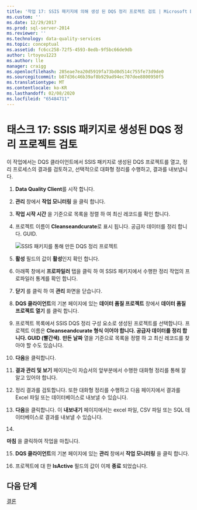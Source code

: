 ```yaml
---
title: '작업 17: SSIS 패키지에 의해 생성 된 DQS 정리 프로젝트 검토 | Microsoft Docs'
ms.custom: ''
ms.date: 12/29/2017
ms.prod: sql-server-2014
ms.reviewer: ''
ms.technology: data-quality-services
ms.topic: conceptual
ms.assetid: fc6cc258-72f5-4593-8edb-9f5bc66de9db
author: lrtoyou1223
ms.author: lle
manager: craigg
ms.openlocfilehash: 285eae7ea20d5919fa73bd0d514c755fe73d9de0
ms.sourcegitcommit: b87d36c46b39af8b929ad94ec707dee8800950f5
ms.translationtype: MT
ms.contentlocale: ko-KR
ms.lasthandoff: 02/08/2020
ms.locfileid: "65484711"
---
```

# <a name="task-17-reviewing-dqs-cleansing-project-created-by-the-ssis-package"></a>태스크 17: SSIS 패키지로 생성된 DQS 정리 프로젝트 검토
  이 작업에서는 DQS 클라이언트에서 SSIS 패키지로 생성된 DQS 프로젝트를 열고, 정리 프로세스의 결과를 검토하고, 선택적으로 대화형 정리를 수행하고, 결과를 내보냅니다.  
  
1.  **Data Quality Client**를 시작 합니다.  
  
2.  **관리** 창에서 **작업 모니터링** 을 클릭 합니다.  
  
3.  **작업 시작 시간** 을 기준으로 목록을 정렬 하 여 최신 레코드를 확인 합니다.  
  
4.  프로젝트 이름이 **Cleanseandcurate**로 표시 됩니다. 공급자 데이터를 정리 합니다. GUID.  
  
     ![SSIS 패키지를 통해 만든 DQS 정리 프로젝트](../../2014/tutorials/media/et-reviewingdqscpcreatedbythessispackage.jpg "SSIS 패키지를 통해 만든 DQS 정리 프로젝트")  
  
5.  **활성** 필드의 값이 **활성**인지 확인 합니다.  
  
6.  아래쪽 창에서 **프로파일러** 탭을 클릭 하 여 SSIS 패키지에서 수행한 정리 작업의 프로파일러 통계를 확인 합니다.  
  
7.  **닫기** 를 클릭 하 여 **관리** 화면을 닫습니다.  
  
8.  **DQS 클라이언트**의 기본 페이지에 있는 **데이터 품질 프로젝트** 창에서 **데이터 품질 프로젝트 열기** 를 클릭 합니다.  
  
9. 프로젝트 목록에서 SSIS DQS 정리 구성 요소로 생성된 프로젝트를 선택합니다. 프로젝트 이름은 **Cleanseandcurate 형식 이어야 합니다. 공급자 데이터를 정리 합니다. GUID (빨간색)**. **만든 날짜** 열을 기준으로 목록을 정렬 하 고 최신 레코드를 찾아야 할 수도 있습니다.  
  
10. **다음**을 클릭합니다.  
  
11. **결과 관리 및 보기** 페이지는이 자습서의 앞부분에서 수행한 대화형 정리를 통해 잘 알고 있어야 합니다.  
  
12. 정리 결과를 검토합니다. 또한 대화형 정리를 수행하고 다음 페이지에서 결과를 Excel 파일 또는 데이터베이스로 내보낼 수 있습니다.  
  
13. **다음**을 클릭합니다. 이 **내보내기** 페이지에서는 excel 파일, CSV 파일 또는 SQL 데이터베이스로 결과를 내보낼 수 있습니다.  
  
14. 
  **마침** 을 클릭하여 작업을 마칩니다.  
  
15. **DQS 클라이언트**의 기본 페이지에 있는 **관리** 창에서 **작업 모니터링** 을 클릭 합니다.  
  
16. 프로젝트에 대 한 **IsActive** 필드의 값이 이제 **종료** 되었습니다.  
  
## <a name="next-step"></a>다음 단계  
 [결론](../../2014/tutorials/conclusion.md)  
  
  
